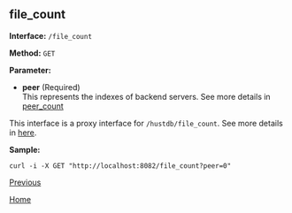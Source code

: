 ## file_count ##

**Interface:** `/file_count`

**Method:** `GET`

**Parameter:** 

*  **peer** (Required)  
This represents the indexes of backend servers. See more details in [peer_count](peer_count.md)  

This interface is a proxy interface for `/hustdb/file_count`. See more details in [here](../hustdb/hustdb/file_count.md).  

**Sample:**

    curl -i -X GET "http://localhost:8082/file_count?peer=0"

[Previous](../ha.md)

[Home](../../index.md)
